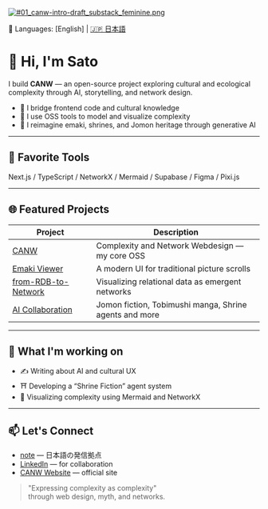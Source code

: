[![#01_canw-intro-draft_substack_feminine.png](https://github.com/satoshi-create/complexity-and-network-webdesign/blob/main/docs/branding-mvp-launch/images/hero/%2301_canw-intro-draft/%2301_canw-intro-draft_substack_feminine.png)](https://github.com/satoshi-create/complexity-and-network-webdesign)

📘 Languages: [English] | [🇯🇵 日本語](./README.ja.md)

# 👋 Hi, I'm Sato

I build **CANW** — an open-source project exploring cultural and ecological complexity through AI, storytelling, and network design.

- 🌱 I bridge frontend code and cultural knowledge  
- 🧠 I use OSS tools to model and visualize complexity  
- 🎴 I reimagine emaki, shrines, and Jomon heritage through generative AI

---

## 🧰 Favorite Tools

Next.js / TypeScript / NetworkX / Mermaid / Supabase / Figma / Pixi.js

---

## 🌐 Featured Projects

| Project | Description |
|--------|-------------|
| [CANW](https://github.com/satoshi-create/complexity-and-network-webdesign) | Complexity and Network Webdesign — my core OSS |
| [Emaki Viewer](https://github.com/satoshi-create/horizontal-scroll-emaki) | A modern UI for traditional picture scrolls |
| [from-RDB-to-Network](https://github.com/satoshi-create/from-rdb-to-network) | Visualizing relational data as emergent networks |
| [AI Collaboration](https://github.com/satoshi-create/ai-collaboration) | Jomon fiction, Tobimushi manga, Shrine agents and more |

---

## 🧭 What I'm working on

- ✍️ Writing about AI and cultural UX  
- ⛩ Developing a “Shrine Fiction” agent system  
- 🧪 Visualizing complexity using Mermaid and NetworkX

---

## 📫 Let's Connect

- [note](https://note.com/your-profile) — 日本語の発信拠点
- [LinkedIn](https://www.linkedin.com/in/your-profile) — for collaboration
- [CANW Website](https://complexity-and-network-webdesign.vercel.app/) — official site

> "Expressing complexity as complexity"  
> through web design, myth, and networks.

